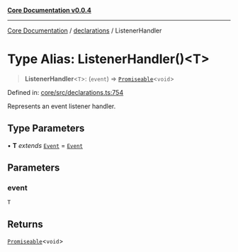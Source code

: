 [**Core Documentation v0.0.4**](../../README.md)

***

[Core Documentation](../../modules.md) / [declarations](../README.md) / ListenerHandler

# Type Alias: ListenerHandler()\<T\>

> **ListenerHandler**\<`T`\>: (`event`) => [`Promiseable`](Promiseable.md)\<`void`\>

Defined in: [core/src/declarations.ts:754](https://github.com/stonemjs/core/blob/e4675fc5d1a8e120fdb4d54e226a2496fdda3681/src/declarations.ts#L754)

Represents an event listener handler.

## Type Parameters

• **T** *extends* [`Event`](../../events/Event/classes/Event.md) = [`Event`](../../events/Event/classes/Event.md)

## Parameters

### event

`T`

## Returns

[`Promiseable`](Promiseable.md)\<`void`\>
